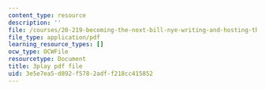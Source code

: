 ```yaml
---
content_type: resource
description: ''
file: /courses/20-219-becoming-the-next-bill-nye-writing-and-hosting-the-educational-show-january-iap-2015/3e5e7ea5d892f5782adff218cc415852_Ui2q2uoA-_g.pdf
file_type: application/pdf
learning_resource_types: []
ocw_type: OCWFile
resourcetype: Document
title: 3play pdf file
uid: 3e5e7ea5-d892-f578-2adf-f218cc415852
---
```

